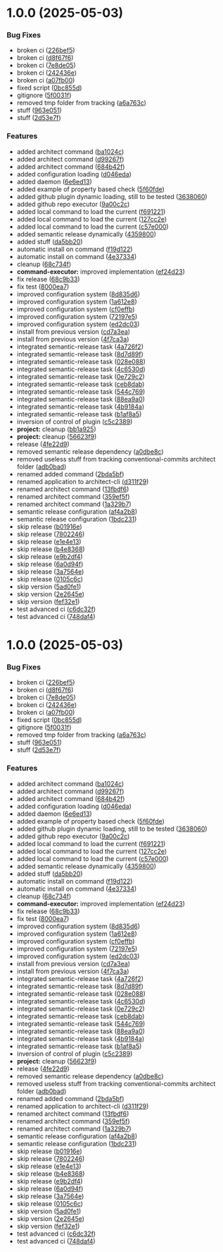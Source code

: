 # 1.0.0 (2025-05-03)


### Bug Fixes

* broken ci ([226bef5](https://github.com/alemazzo/architect/commit/226bef51ffc1d9e788a995537c29a5616faf1e64))
* broken ci ([d8f67f6](https://github.com/alemazzo/architect/commit/d8f67f6cc35a25eb52b1ca3b7c8ed2883b309651))
* broken ci ([7e8de05](https://github.com/alemazzo/architect/commit/7e8de0582072ea1dcf9bbfca34122d8c5a4e2ec8))
* broken ci ([242436e](https://github.com/alemazzo/architect/commit/242436eb65eec402803592c056013250028cc10e))
* broken ci ([a07fb00](https://github.com/alemazzo/architect/commit/a07fb0015f49078399b709b30698048d8d572fa3))
* fixed script ([0bc855d](https://github.com/alemazzo/architect/commit/0bc855d3ac12be021991bb233c410ee4f2bf9cc7))
* gitignore ([5f0031f](https://github.com/alemazzo/architect/commit/5f0031f892af7285be57c76006e47e9902972f1d))
* removed tmp folder from tracking ([a6a763c](https://github.com/alemazzo/architect/commit/a6a763c26f4d591579eb630f8e6e76bfbd3b2049))
* stuff ([963e051](https://github.com/alemazzo/architect/commit/963e051e22d99958f0ab94507ae7470de1e93c57))
* stuff ([2d53e7f](https://github.com/alemazzo/architect/commit/2d53e7f0d27fbd04d01d901ccb173ff90e443bf7))


### Features

* added architect command ([ba1024c](https://github.com/alemazzo/architect/commit/ba1024c34c566b618a556feda478ec7eb40d7d58))
* added architect command ([d99267f](https://github.com/alemazzo/architect/commit/d99267f5b4e26284c6a6dc767d553a5fdb50047f))
* added architect command ([684b42f](https://github.com/alemazzo/architect/commit/684b42fe11648927a3ed70a4a47f5efc9ba9b32c))
* added configuration loading ([d046eda](https://github.com/alemazzo/architect/commit/d046edaf2f52171bc84130e2d640ca79d859d96f))
* added daemon ([6e6ed13](https://github.com/alemazzo/architect/commit/6e6ed13fd09b578664ffaa4cbbab0eb1c8e3d527))
* added example of property based check ([5f60fde](https://github.com/alemazzo/architect/commit/5f60fde731ac0d569d7f9af248b2d3c303e4190a))
* added github plugin dynamic loading, still to be tested ([3638060](https://github.com/alemazzo/architect/commit/36380606e2c982b9769f7c336813d5a69d1d0d79))
* added github repo executor ([9a00c2c](https://github.com/alemazzo/architect/commit/9a00c2cab8646eccc32c09755d3f983d7d685036))
* added local command to load the current ([f691221](https://github.com/alemazzo/architect/commit/f691221916911d50c3dc237733b4fbe7c91ee8b7))
* added local command to load the current ([127cc2e](https://github.com/alemazzo/architect/commit/127cc2e18a54fa427c481dc47ddd143b404f8ad0))
* added local command to load the current ([c57e000](https://github.com/alemazzo/architect/commit/c57e0008351c760c6beb3f04a2c45bdee5a3fd4e))
* added semantic release dynamically ([4359800](https://github.com/alemazzo/architect/commit/4359800125132fd24db969cdb5f46e572cab8ee3))
* added stuff ([da5bb20](https://github.com/alemazzo/architect/commit/da5bb20904cba153d76d33291b3f02d07e6bb40d))
* automatic install on command ([f19d122](https://github.com/alemazzo/architect/commit/f19d122d0690c4c100c216211e238e8f92b25ff4))
* automatic install on command ([4e37334](https://github.com/alemazzo/architect/commit/4e373343bb5e9246aef28c468e4a3518f8ab708b))
* cleanup ([68c734f](https://github.com/alemazzo/architect/commit/68c734ffc4ef39e89e2476ea46265340f8eeef98))
* **command-executor:** improved implementation ([ef24d23](https://github.com/alemazzo/architect/commit/ef24d23eda3f144efc99b0ab9b0d2d8cc7e120d6))
* fix release ([68c9b33](https://github.com/alemazzo/architect/commit/68c9b338fbebd6566c9b1bca55ad83a2c50128c6))
* fix test ([8000ea7](https://github.com/alemazzo/architect/commit/8000ea7f0aa2d6a7e87c8b27e48a0047cb3f4eaf))
* improved configuration system ([8d835d6](https://github.com/alemazzo/architect/commit/8d835d6524a97bf5ee3d77d4a6057393ab00069d))
* improved configuration system ([1a612e8](https://github.com/alemazzo/architect/commit/1a612e880267eefed7f905c8c9752b69f36c8d19))
* improved configuration system ([cf0effb](https://github.com/alemazzo/architect/commit/cf0effb7264dece25210ea4f486c51e235443800))
* improved configuration system ([72197e5](https://github.com/alemazzo/architect/commit/72197e5833a35c1740603439c3aa23096ea35e19))
* improved configuration system ([ed2dc03](https://github.com/alemazzo/architect/commit/ed2dc03f5fe2a7b951b3dbd81d8663f13a85de1f))
* install from previous version ([cd7a3ea](https://github.com/alemazzo/architect/commit/cd7a3ea15e629d46f8000985605787550f02e185))
* install from previous version ([4f7ca3a](https://github.com/alemazzo/architect/commit/4f7ca3a1e27519d1acb356c8fc0eeb0375a70884))
* integrated semantic-release task ([4a726f2](https://github.com/alemazzo/architect/commit/4a726f2123ed77ebe6bc9db7195c3179106c1368))
* integrated semantic-release task ([8d7d89f](https://github.com/alemazzo/architect/commit/8d7d89f3eae17a0d7150fd53352f9873cbdcc1ec))
* integrated semantic-release task ([028e088](https://github.com/alemazzo/architect/commit/028e088d37c27b20af7c2c7e63911b260e2ba027))
* integrated semantic-release task ([4c6530d](https://github.com/alemazzo/architect/commit/4c6530d5e70f02804caf6b8767c05c9d8708d504))
* integrated semantic-release task ([0e729c2](https://github.com/alemazzo/architect/commit/0e729c2cc05a9c4e105ffa81dab7d0976ec4f093))
* integrated semantic-release task ([ceb8dab](https://github.com/alemazzo/architect/commit/ceb8dabc34df7fafdcedf995baaf4c3348b3a21f))
* integrated semantic-release task ([544c769](https://github.com/alemazzo/architect/commit/544c76907bf30f762efa169912dbf8c3a04e4c6b))
* integrated semantic-release task ([88ea9a0](https://github.com/alemazzo/architect/commit/88ea9a0f6ba89dd08f8d0fe75538e3fc78ee06cc))
* integrated semantic-release task ([4b9184a](https://github.com/alemazzo/architect/commit/4b9184a29ac5afceb22e2758fac4f97d963c2987))
* integrated semantic-release task ([b1af8a5](https://github.com/alemazzo/architect/commit/b1af8a5c3d8289b4c38f304d5d21ff8622fdbc05))
* inversion of control of plugin ([c5c2389](https://github.com/alemazzo/architect/commit/c5c23894ffa86e4871f001c5d0fdc05d1d071e57))
* **project:** cleanup ([bb1a925](https://github.com/alemazzo/architect/commit/bb1a92509534ceaaf0204a68956e88050e0b6451))
* **project:** cleanup ([56623f9](https://github.com/alemazzo/architect/commit/56623f922db48005b19dbbd7214b718a88ba9408))
* release ([4fe22d9](https://github.com/alemazzo/architect/commit/4fe22d99e16d43e9ecc560496a6e9b74045b6e13))
* removed semantic release dependency ([a0dbe8c](https://github.com/alemazzo/architect/commit/a0dbe8c951cb5d192a8894eaab186e54488bf2a3))
* removed useless stuff from tracking conventional-commits architect folder ([adb0bad](https://github.com/alemazzo/architect/commit/adb0bad7918cb62ad71e8a6c7eb4ca51cf4eca16))
* renamed added command ([2bda5bf](https://github.com/alemazzo/architect/commit/2bda5bf92588bc0773f84f9d37c1aa093b8d19f7))
* renamed application to architect-cli ([d311f29](https://github.com/alemazzo/architect/commit/d311f292b3ffc7c9c371960c9091065890cd051c))
* renamed architect command ([13fbdf6](https://github.com/alemazzo/architect/commit/13fbdf687ae73ca83694742dd665e847bd4bdbe7))
* renamed architect command ([359ef5f](https://github.com/alemazzo/architect/commit/359ef5f04f15f346aa45665d366726fdc50d8800))
* renamed architect command ([1a329b7](https://github.com/alemazzo/architect/commit/1a329b7a5529fb5f636369892355321b6492792f))
* semantic release configuration ([af4a2b8](https://github.com/alemazzo/architect/commit/af4a2b828030c0fdd3826c950eafa4be3195fc38))
* semantic release configuration ([1bdc231](https://github.com/alemazzo/architect/commit/1bdc23151484298f909fc5bf8e174dcea6dc28fa))
* skip release ([b01916e](https://github.com/alemazzo/architect/commit/b01916e47cec28e4fd46a7b3eeb028484ce7ace4))
* skip release ([7802246](https://github.com/alemazzo/architect/commit/78022462e502aea0a4f92cc903c9c70e61b80d7c))
* skip release ([e1e4e13](https://github.com/alemazzo/architect/commit/e1e4e1306545c358b3f45248c79505ff312271b3))
* skip release ([b4e8368](https://github.com/alemazzo/architect/commit/b4e8368f4d8246fdaaf999d3c89fbd2247891100))
* skip release ([e9b2df4](https://github.com/alemazzo/architect/commit/e9b2df4630188df0f20c1a770533ddb7a77c9389))
* skip release ([6a0d94f](https://github.com/alemazzo/architect/commit/6a0d94fdf95f1504a7b82e28185442db4e83c9e7))
* skip release ([3a7564e](https://github.com/alemazzo/architect/commit/3a7564e5c91e986103d598409c8e7283df0e27b0))
* skip release ([0105c6c](https://github.com/alemazzo/architect/commit/0105c6cc9c94b5fc2205e16dd3dac3ad466191a2))
* skip version ([5ad0fe1](https://github.com/alemazzo/architect/commit/5ad0fe15ad1bfbbf29c39137db5808db93138c4a))
* skip version ([2e2645e](https://github.com/alemazzo/architect/commit/2e2645e0e7bd85acd3145ce6c26de256481fbd8f))
* skip version ([fef32e1](https://github.com/alemazzo/architect/commit/fef32e1c5815aefe4d16f90f6e23e0eecba12ecd))
* test advanced ci ([c6dc32f](https://github.com/alemazzo/architect/commit/c6dc32f014c20760c938271c51887a2f412cbf0e))
* test advanced ci ([748daf4](https://github.com/alemazzo/architect/commit/748daf4a467cfc5334cebbd28ec6065fa7907f43))

# 1.0.0 (2025-05-03)


### Bug Fixes

* broken ci ([226bef5](https://github.com/alemazzo/architect/commit/226bef51ffc1d9e788a995537c29a5616faf1e64))
* broken ci ([d8f67f6](https://github.com/alemazzo/architect/commit/d8f67f6cc35a25eb52b1ca3b7c8ed2883b309651))
* broken ci ([7e8de05](https://github.com/alemazzo/architect/commit/7e8de0582072ea1dcf9bbfca34122d8c5a4e2ec8))
* broken ci ([242436e](https://github.com/alemazzo/architect/commit/242436eb65eec402803592c056013250028cc10e))
* broken ci ([a07fb00](https://github.com/alemazzo/architect/commit/a07fb0015f49078399b709b30698048d8d572fa3))
* fixed script ([0bc855d](https://github.com/alemazzo/architect/commit/0bc855d3ac12be021991bb233c410ee4f2bf9cc7))
* gitignore ([5f0031f](https://github.com/alemazzo/architect/commit/5f0031f892af7285be57c76006e47e9902972f1d))
* removed tmp folder from tracking ([a6a763c](https://github.com/alemazzo/architect/commit/a6a763c26f4d591579eb630f8e6e76bfbd3b2049))
* stuff ([963e051](https://github.com/alemazzo/architect/commit/963e051e22d99958f0ab94507ae7470de1e93c57))
* stuff ([2d53e7f](https://github.com/alemazzo/architect/commit/2d53e7f0d27fbd04d01d901ccb173ff90e443bf7))


### Features

* added architect command ([ba1024c](https://github.com/alemazzo/architect/commit/ba1024c34c566b618a556feda478ec7eb40d7d58))
* added architect command ([d99267f](https://github.com/alemazzo/architect/commit/d99267f5b4e26284c6a6dc767d553a5fdb50047f))
* added architect command ([684b42f](https://github.com/alemazzo/architect/commit/684b42fe11648927a3ed70a4a47f5efc9ba9b32c))
* added configuration loading ([d046eda](https://github.com/alemazzo/architect/commit/d046edaf2f52171bc84130e2d640ca79d859d96f))
* added daemon ([6e6ed13](https://github.com/alemazzo/architect/commit/6e6ed13fd09b578664ffaa4cbbab0eb1c8e3d527))
* added example of property based check ([5f60fde](https://github.com/alemazzo/architect/commit/5f60fde731ac0d569d7f9af248b2d3c303e4190a))
* added github plugin dynamic loading, still to be tested ([3638060](https://github.com/alemazzo/architect/commit/36380606e2c982b9769f7c336813d5a69d1d0d79))
* added github repo executor ([9a00c2c](https://github.com/alemazzo/architect/commit/9a00c2cab8646eccc32c09755d3f983d7d685036))
* added local command to load the current ([f691221](https://github.com/alemazzo/architect/commit/f691221916911d50c3dc237733b4fbe7c91ee8b7))
* added local command to load the current ([127cc2e](https://github.com/alemazzo/architect/commit/127cc2e18a54fa427c481dc47ddd143b404f8ad0))
* added local command to load the current ([c57e000](https://github.com/alemazzo/architect/commit/c57e0008351c760c6beb3f04a2c45bdee5a3fd4e))
* added semantic release dynamically ([4359800](https://github.com/alemazzo/architect/commit/4359800125132fd24db969cdb5f46e572cab8ee3))
* added stuff ([da5bb20](https://github.com/alemazzo/architect/commit/da5bb20904cba153d76d33291b3f02d07e6bb40d))
* automatic install on command ([f19d122](https://github.com/alemazzo/architect/commit/f19d122d0690c4c100c216211e238e8f92b25ff4))
* automatic install on command ([4e37334](https://github.com/alemazzo/architect/commit/4e373343bb5e9246aef28c468e4a3518f8ab708b))
* cleanup ([68c734f](https://github.com/alemazzo/architect/commit/68c734ffc4ef39e89e2476ea46265340f8eeef98))
* **command-executor:** improved implementation ([ef24d23](https://github.com/alemazzo/architect/commit/ef24d23eda3f144efc99b0ab9b0d2d8cc7e120d6))
* fix release ([68c9b33](https://github.com/alemazzo/architect/commit/68c9b338fbebd6566c9b1bca55ad83a2c50128c6))
* fix test ([8000ea7](https://github.com/alemazzo/architect/commit/8000ea7f0aa2d6a7e87c8b27e48a0047cb3f4eaf))
* improved configuration system ([8d835d6](https://github.com/alemazzo/architect/commit/8d835d6524a97bf5ee3d77d4a6057393ab00069d))
* improved configuration system ([1a612e8](https://github.com/alemazzo/architect/commit/1a612e880267eefed7f905c8c9752b69f36c8d19))
* improved configuration system ([cf0effb](https://github.com/alemazzo/architect/commit/cf0effb7264dece25210ea4f486c51e235443800))
* improved configuration system ([72197e5](https://github.com/alemazzo/architect/commit/72197e5833a35c1740603439c3aa23096ea35e19))
* improved configuration system ([ed2dc03](https://github.com/alemazzo/architect/commit/ed2dc03f5fe2a7b951b3dbd81d8663f13a85de1f))
* install from previous version ([cd7a3ea](https://github.com/alemazzo/architect/commit/cd7a3ea15e629d46f8000985605787550f02e185))
* install from previous version ([4f7ca3a](https://github.com/alemazzo/architect/commit/4f7ca3a1e27519d1acb356c8fc0eeb0375a70884))
* integrated semantic-release task ([4a726f2](https://github.com/alemazzo/architect/commit/4a726f2123ed77ebe6bc9db7195c3179106c1368))
* integrated semantic-release task ([8d7d89f](https://github.com/alemazzo/architect/commit/8d7d89f3eae17a0d7150fd53352f9873cbdcc1ec))
* integrated semantic-release task ([028e088](https://github.com/alemazzo/architect/commit/028e088d37c27b20af7c2c7e63911b260e2ba027))
* integrated semantic-release task ([4c6530d](https://github.com/alemazzo/architect/commit/4c6530d5e70f02804caf6b8767c05c9d8708d504))
* integrated semantic-release task ([0e729c2](https://github.com/alemazzo/architect/commit/0e729c2cc05a9c4e105ffa81dab7d0976ec4f093))
* integrated semantic-release task ([ceb8dab](https://github.com/alemazzo/architect/commit/ceb8dabc34df7fafdcedf995baaf4c3348b3a21f))
* integrated semantic-release task ([544c769](https://github.com/alemazzo/architect/commit/544c76907bf30f762efa169912dbf8c3a04e4c6b))
* integrated semantic-release task ([88ea9a0](https://github.com/alemazzo/architect/commit/88ea9a0f6ba89dd08f8d0fe75538e3fc78ee06cc))
* integrated semantic-release task ([4b9184a](https://github.com/alemazzo/architect/commit/4b9184a29ac5afceb22e2758fac4f97d963c2987))
* integrated semantic-release task ([b1af8a5](https://github.com/alemazzo/architect/commit/b1af8a5c3d8289b4c38f304d5d21ff8622fdbc05))
* inversion of control of plugin ([c5c2389](https://github.com/alemazzo/architect/commit/c5c23894ffa86e4871f001c5d0fdc05d1d071e57))
* **project:** cleanup ([56623f9](https://github.com/alemazzo/architect/commit/56623f922db48005b19dbbd7214b718a88ba9408))
* release ([4fe22d9](https://github.com/alemazzo/architect/commit/4fe22d99e16d43e9ecc560496a6e9b74045b6e13))
* removed semantic release dependency ([a0dbe8c](https://github.com/alemazzo/architect/commit/a0dbe8c951cb5d192a8894eaab186e54488bf2a3))
* removed useless stuff from tracking conventional-commits architect folder ([adb0bad](https://github.com/alemazzo/architect/commit/adb0bad7918cb62ad71e8a6c7eb4ca51cf4eca16))
* renamed added command ([2bda5bf](https://github.com/alemazzo/architect/commit/2bda5bf92588bc0773f84f9d37c1aa093b8d19f7))
* renamed application to architect-cli ([d311f29](https://github.com/alemazzo/architect/commit/d311f292b3ffc7c9c371960c9091065890cd051c))
* renamed architect command ([13fbdf6](https://github.com/alemazzo/architect/commit/13fbdf687ae73ca83694742dd665e847bd4bdbe7))
* renamed architect command ([359ef5f](https://github.com/alemazzo/architect/commit/359ef5f04f15f346aa45665d366726fdc50d8800))
* renamed architect command ([1a329b7](https://github.com/alemazzo/architect/commit/1a329b7a5529fb5f636369892355321b6492792f))
* semantic release configuration ([af4a2b8](https://github.com/alemazzo/architect/commit/af4a2b828030c0fdd3826c950eafa4be3195fc38))
* semantic release configuration ([1bdc231](https://github.com/alemazzo/architect/commit/1bdc23151484298f909fc5bf8e174dcea6dc28fa))
* skip release ([b01916e](https://github.com/alemazzo/architect/commit/b01916e47cec28e4fd46a7b3eeb028484ce7ace4))
* skip release ([7802246](https://github.com/alemazzo/architect/commit/78022462e502aea0a4f92cc903c9c70e61b80d7c))
* skip release ([e1e4e13](https://github.com/alemazzo/architect/commit/e1e4e1306545c358b3f45248c79505ff312271b3))
* skip release ([b4e8368](https://github.com/alemazzo/architect/commit/b4e8368f4d8246fdaaf999d3c89fbd2247891100))
* skip release ([e9b2df4](https://github.com/alemazzo/architect/commit/e9b2df4630188df0f20c1a770533ddb7a77c9389))
* skip release ([6a0d94f](https://github.com/alemazzo/architect/commit/6a0d94fdf95f1504a7b82e28185442db4e83c9e7))
* skip release ([3a7564e](https://github.com/alemazzo/architect/commit/3a7564e5c91e986103d598409c8e7283df0e27b0))
* skip release ([0105c6c](https://github.com/alemazzo/architect/commit/0105c6cc9c94b5fc2205e16dd3dac3ad466191a2))
* skip version ([5ad0fe1](https://github.com/alemazzo/architect/commit/5ad0fe15ad1bfbbf29c39137db5808db93138c4a))
* skip version ([2e2645e](https://github.com/alemazzo/architect/commit/2e2645e0e7bd85acd3145ce6c26de256481fbd8f))
* skip version ([fef32e1](https://github.com/alemazzo/architect/commit/fef32e1c5815aefe4d16f90f6e23e0eecba12ecd))
* test advanced ci ([c6dc32f](https://github.com/alemazzo/architect/commit/c6dc32f014c20760c938271c51887a2f412cbf0e))
* test advanced ci ([748daf4](https://github.com/alemazzo/architect/commit/748daf4a467cfc5334cebbd28ec6065fa7907f43))
